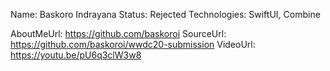 Name: Baskoro Indrayana
Status: Rejected
Technologies: SwiftUI, Combine

AboutMeUrl: https://github.com/baskoroi
SourceUrl: https://github.com/baskoroi/wwdc20-submission
VideoUrl: https://youtu.be/pU6q3clW3w8

<!---
EXAMPLE
Name: John Appleseed
Status: Submitted <or> Winner <or> Distinguished <or> Rejected
Technologies: SwiftUI, RealityKit, CoreGraphic

AboutMeUrl: https://linkedin.com/in/johnappleseed
SourceUrl: https://github.com/johnappleseed/wwdc2025
VideoUrl: https://youtu.be/ABCDE123456
-->

